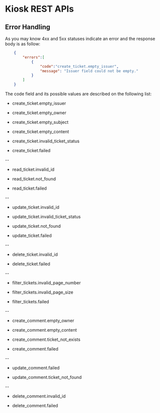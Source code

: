 # Kiosk REST APIs

## Error Handling

As you may know 4xx and 5xx statuses indicate an error and the response body is as follow:

```json
    {
        "errors":[
            {
                "code":"create_ticket.empty_issuer",
                "message": "Issuer field could not be empty."
            }
        ]
    }
```

The code field and its possible values are described on the following list:

- create_ticket.empty_issuer

- create_ticket.empty_owner

- create_ticket.empty_subject

- create_ticket.empty_content

- create_ticket.invalid_ticket_status

- create_ticket.failed

--

- read_ticket.invalid_id

- read_ticket.not_found

- read_ticket.failed

--

- update_ticket.invalid_id

- update_ticket.invalid_ticket_status

- update_ticket.not_found

- update_ticket.failed

--

- delete_ticket.invalid_id

- delete_ticket.failed

--

- filter_tickets.invalid_page_number

- filter_tickets.invalid_page_size

- filter_tickets.failed

--

- create_comment.empty_owner

- create_comment.empty_content

- create_comment.ticket_not_exists

- create_comment.failed

--

- update_comment.failed

- update_comment.ticket_not_found

--

- delete_comment.invalid_id

- delete_comment.failed
